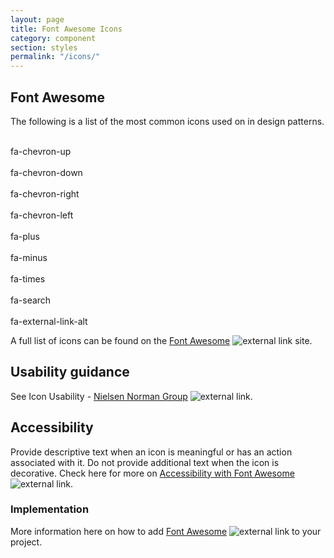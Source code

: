 ```yaml
---
layout: page
title: Font Awesome Icons
category: component
section: styles
permalink: "/icons/"
---
```



## Font Awesome

The following is a list of the most common icons used on in design patterns.

<div class="boxes-icons">
  <div class="box-icons-wrap">
    <i class="fas fa-chevron-up"></i><br />
    fa-chevron-up
  </div>
  <div class="box-icons-wrap">
    <i class="fas fa-chevron-down"></i><br />
    fa-chevron-down
  </div>
  <div class="box-icons-wrap">
    <i class="fas fa-chevron-right"></i><br />
    fa-chevron-right
  </div>
  <div class="box-icons-wrap">
    <i class="fas fa-chevron-left"></i><br />
    fa-chevron-left
  </div>
  <div class="box-icons-wrap">
    <i class="fas fa-plus"></i><br />
    fa-plus
  </div>
  <div class="box-icons-wrap">
    <i class="fas fa-minus"></i><br />
    fa-minus
  </div>
  <div class="box-icons-wrap">
    <i class="fas fa-times"></i><br />
    fa-times
  </div>
  <div class="box-icons-wrap">
    <i class="fas fa-search"></i><br />
    fa-search
  </div>
  <div class="box-icons-wrap">
    <i class="fas fa-external-link-alt"></i><br />
    fa-external-link-alt
  </div>
</div>

A full list of icons can be found on the [Font Awesome](https://fontawesome.com/icons?d=gallery) ![external link](../assets/img/ext-link.png) site.

## Usability guidance
See Icon Usability - [Nielsen Norman Group](https://www.nngroup.com/articles/icon-usability/) ![external link](../assets/img/ext-link.png).

## Accessibility
Provide descriptive text when an icon is meaningful or has an action associated with it. Do not provide additional text when the icon is decorative.
Check here for more on [Accessibility with Font Awesome](https://fontawesome.com/how-to-use/on-the-web/other-topics/accessibility) ![external link](../assets/img/ext-link.png).

### Implementation
More information here on how to add [Font Awesome](https://fontawesome.com/how-to-use/on-the-web/setup/getting-started?using=web-fonts-with-css) ![external link](../assets/img/ext-link.png) to your project.
